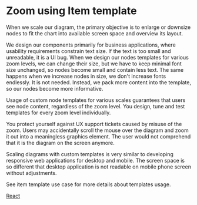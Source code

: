 # Zoom using Item template
When we scale our diagram, the primary objective is to enlarge or downsize nodes to fit the chart into available screen space and overview its layout.

We design our components primarily for business applications, where usability requirements constrain text size. If the text is too small and unreadable, it is a UI bug. When we design our nodes templates for various zoom levels, we can change their size, but we have to keep minimal font size unchanged, so nodes become small and contain less text. The same happens when we increase nodes in size, we don't increase fonts endlessly. It is not needed. Instead, we pack more content into the template, so our nodes become more informative. 

Usage of custom node templates for various scales guarantees that users see node content, regardless of the zoom level. You design, tune and test templates for every zoom level individually.

You protect yourself against UX support tickets caused by misuse of the zoom. Users may accidentally scroll the mouse over the diagram and zoom it out into a meaningless graphics element. The user would not comprehend that it is the diagram on the screen anymore.

Scaling diagrams with custom templates is very similar to developing responsive web applications for desktop and mobile.  The screen space is so different that desktop application is not readable on mobile phone screen without adjustments. 

See item template use case for more details about templates usage.

[React](../src/Samples/ZoomWithItemTemplate.js)
